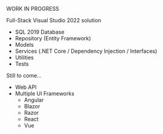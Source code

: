 WORK IN PROGRESS

Full-Stack Visual Studio 2022 solution
- SQL 2019 Database
- Repository (Entity Framework)
- Models
- Services (.NET Core / Dependency Injection / Interfaces)
- Utilities
- Tests

Still to come...
- Web API
- Multiple UI Frameworks
  - Angular
  - Blazor
  - Razor
  - React
  - Vue
